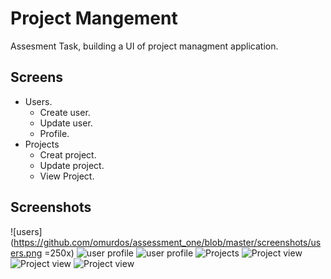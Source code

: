 # Project Mangement

Assesment Task, building a UI of project managment application.

## Screens
* Users.
  * Create user.
  * Update user.
  * Profile.
* Projects
  * Creat project.
  * Update project.
  * View Project.

## Screenshots
![users](https://github.com/omurdos/assessment_one/blob/master/screenshots/users.png =250x)
![user profile](https://github.com/omurdos/assessment_one/blob/master/screenshots/user%20profile%201.png)
![user profile](https://github.com/omurdos/assessment_one/blob/master/screenshots/user%20profile%202.png)
![Projects](https://github.com/omurdos/assessment_one/blob/master/screenshots/projects.png)
![Project view](https://github.com/omurdos/assessment_one/blob/master/screenshots/project%20view%201.png)
![Project view](https://github.com/omurdos/assessment_one/blob/master/screenshots/project%20view%202.png)
![Project view](https://github.com/omurdos/assessment_one/blob/master/screenshots/Project%20view%203.png)
